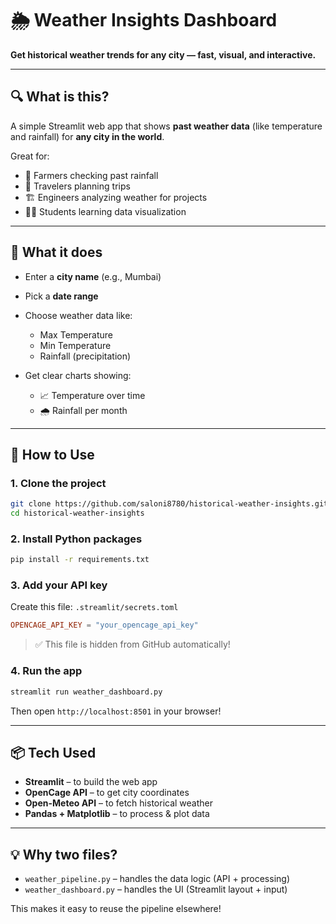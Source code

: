 # 🌦️ Weather Insights Dashboard

**Get historical weather trends for any city — fast, visual, and interactive.**

---

## 🔍 What is this?

A simple Streamlit web app that shows **past weather data** (like temperature and rainfall) for **any city in the world**.

Great for:

* 🌱 Farmers checking past rainfall
* 🧳 Travelers planning trips
* 🏗️ Engineers analyzing weather for projects
* 🧑‍🏫 Students learning data visualization

---

## 🎯 What it does

* Enter a **city name** (e.g., Mumbai)
* Pick a **date range**
* Choose weather data like:

  * Max Temperature
  * Min Temperature
  * Rainfall (precipitation)
* Get clear charts showing:

  * 📈 Temperature over time
  * 🌧️ Rainfall per month

---

## 🧩 How to Use

### 1. Clone the project

```bash
git clone https://github.com/saloni8780/historical-weather-insights.git
cd historical-weather-insights
```

### 2. Install Python packages

```bash
pip install -r requirements.txt
```

### 3. Add your API key

Create this file: `.streamlit/secrets.toml`

```toml
OPENCAGE_API_KEY = "your_opencage_api_key"
```

> ✅ This file is hidden from GitHub automatically!

### 4. Run the app

```bash
streamlit run weather_dashboard.py
```

Then open `http://localhost:8501` in your browser!

---

## 📦 Tech Used

* **Streamlit** – to build the web app
* **OpenCage API** – to get city coordinates
* **Open-Meteo API** – to fetch historical weather
* **Pandas + Matplotlib** – to process & plot data

---

## 💡 Why two files?

* `weather_pipeline.py` – handles the data logic (API + processing)
* `weather_dashboard.py` – handles the UI (Streamlit layout + input)

This makes it easy to reuse the pipeline elsewhere!
